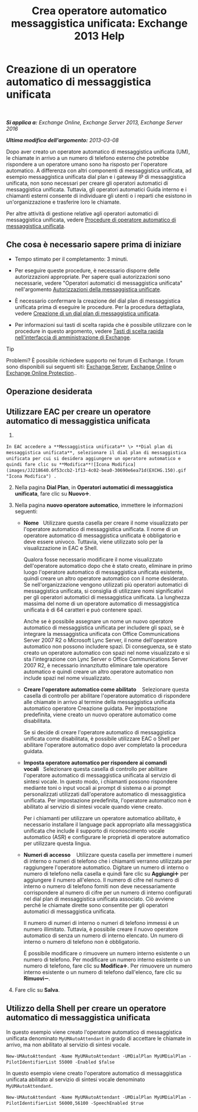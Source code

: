 ﻿---
title: 'Crea operatore automatico messaggistica unificata: Exchange 2013 Help'
TOCTitle: Creazione di un operatore automatico di messaggistica unificata
ms:assetid: 773f53fb-d80f-4a79-8bd3-bd753942489f
ms:mtpsurl: https://technet.microsoft.com/it-it/library/Aa998875(v=EXCHG.150)
ms:contentKeyID: 50481002
ms.date: 05/22/2018
mtps_version: v=EXCHG.150
f1_keywords:
- Microsoft.Exchange.Management.SnapIn.Esm.OrganizationConfiguration.UnifiedMessaging.CreateAutoAttendantWizardForm.CreateAutoAttendantWizardPage
ms.translationtype: MT
---

# Creazione di un operatore automatico di messaggistica unificata

 

_**Si applica a:** Exchange Online, Exchange Server 2013, Exchange Server 2016_

_**Ultima modifica dell'argomento:** 2013-03-08_

Dopo aver creato un operatore automatico di messaggistica unificata (UM), le chiamate in arrivo a un numero di telefono esterno che potrebbe rispondere a un operatore umano sono ha risposto per l'operatore automatico. A differenza con altri componenti di messaggistica unificata, ad esempio messaggistica unificata dial plan e i gateway IP di messaggistica unificata, non sono necessari per creare gli operatori automatici di messaggistica unificata. Tuttavia, gli operatori automatici Guida interno e i chiamanti esterni consente di individuare gli utenti o i reparti che esistono in un'organizzazione e trasferire loro le chiamate.

Per altre attività di gestione relative agli operatori automatici di messaggistica unificata, vedere [Procedure di operatore automatico di messaggistica unificata](um-auto-attendant-procedures-exchange-2013-help.md).

## Che cosa è necessario sapere prima di iniziare

  - Tempo stimato per il completamento: 3 minuti.

  - Per eseguire queste procedure, è necessario disporre delle autorizzazioni appropriate. Per sapere quali autorizzazioni sono necessarie, vedere "Operatori automatici di messaggistica unificata" nell'argomento [Autorizzazioni della messaggistica unificate](unified-messaging-permissions-exchange-2013-help.md).

  - È necessario confermare la creazione del dial plan di messaggistica unificata prima di eseguire le procedure. Per la procedura dettagliata, vedere [Creazione di un dial plan di messaggistica unificata](create-a-um-dial-plan-exchange-2013-help.md).

  - Per informazioni sui tasti di scelta rapida che è possibile utilizzare con le procedure in questo argomento, vedere [Tasti di scelta rapida nell'interfaccia di amministrazione di Exchange](keyboard-shortcuts-in-the-exchange-admin-center-exchange-online-protection-help.md).


> [!TIP]
> Problemi? È possibile richiedere supporto nei forum di Exchange. I forum sono disponibili sui seguenti siti: <A href="https://go.microsoft.com/fwlink/p/?linkid=60612">Exchange Server</A>, <A href="https://go.microsoft.com/fwlink/p/?linkid=267542">Exchange Online</A> o <A href="https://go.microsoft.com/fwlink/p/?linkid=285351">Exchange Online Protection</A>..



## Operazione desiderata

## Utilizzare EAC per creare un operatore automatico di messaggistica unificata

1.  
    
    In EAC accedere a **Messaggistica unificata** \> **Dial plan di messaggistica unificata**, selezionare il dial plan di messaggistica unificata per cui si desidera aggiungere un operatore automatico e quindi fare clic su **Modifica**![Icona Modifica](images/JJ218640.6f53ccb2-1f13-4c02-bea0-30690e6ea71d(EXCHG.150).gif "Icona Modifica") .

2.  Nella pagina **Dial Plan**, in **Operatori automatici di messaggistica unificata**, fare clic su **Nuovo**![Icona Aggiungi](images/JJ218640.c1e75329-d6d7-4073-a27d-498590bbb558(EXCHG.150).gif "Icona Aggiungi").

3.  Nella pagina **nuovo operatore automatico**, immettere le informazioni seguenti:
    
      - **Nome**   Utilizzare questa casella per creare il nome visualizzato per l'operatore automatico di messaggistica unificata. Il nome di un operatore automatico di messaggistica unificata è obbligatorio e deve essere univoco. Tuttavia, viene utilizzato solo per la visualizzazione in EAC e Shell.
        
        Qualora fosse necessario modificare il nome visualizzato dell'operatore automatico dopo che è stato creato, eliminare in primo luogo l'operatore automatico di messaggistica unificata esistente, quindi creare un altro operatore automatico con il nome desiderato. Se nell'organizzazione vengono utilizzati più operatori automatici di messaggistica unificata, si consiglia di utilizzare nomi significativi per gli operatori automatici di messaggistica unificata. La lunghezza massima del nome di un operatore automatico di messaggistica unificata è di 64 caratteri e può contenere spazi.
        
        Anche se è possibile assegnare un nome un nuovo operatore automatico di messaggistica unificata per includere gli spazi, se è integrare la messaggistica unificata con Office Communications Server 2007 R2 o Microsoft Lync Server, il nome dell'operatore automatico non possono includere spazi. Di conseguenza, se è stato creato un operatore automatico con spazi nel nome visualizzato e si sta l'integrazione con Lync Server o Office Communications Server 2007 R2, è necessario innanzitutto eliminare tale operatore automatico e quindi creare un altro operatore automatico non include spazi nel nome visualizzato.
    
      - **Creare l'operatore automatico come abilitato**    Selezionare questa casella di controllo per abilitare l'operatore automatico di rispondere alle chiamate in arrivo al termine della messaggistica unificata automatico operatore Creazione guidata. Per impostazione predefinita, viene creato un nuovo operatore automatico come disabilitata.
        
        Se si decide di creare l'operatore automatico di messaggistica unificata come disabilitata, è possibile utilizzare EAC o Shell per abilitare l'operatore automatico dopo aver completato la procedura guidata.
    
      - **Imposta operatore automatico per rispondere ai comandi vocali**   Selezionare questa casella di controllo per abilitare l'operatore automatico di messaggistica unificata al servizio di sintesi vocale. In questo modo, i chiamanti possono rispondere mediante toni o input vocali ai prompt di sistema o ai prompt personalizzati utilizzati dall'operatore automatico di messaggistica unificata. Per impostazione predefinita, l'operatore automatico non è abilitato al servizio di sintesi vocale quando viene creato.
        
        Per i chiamanti per utilizzare un operatore automatico abilitato, è necessario installare il language pack appropriato alla messaggistica unificata che include il supporto di riconoscimento vocale automatico (ASR) e configurare le proprietà di operatore automatico per utilizzare questa lingua.
    
      - **Numeri di accesso**    Utilizzare questa casella per immettere i numeri di interno o numeri di telefono che i chiamanti verranno utilizzata per raggiungere l'operatore automatico. Digitare un numero di interno o numero di telefono nella casella e quindi fare clic su **Aggiungi**![Icona Aggiungi](images/JJ218640.c1e75329-d6d7-4073-a27d-498590bbb558(EXCHG.150).gif "Icona Aggiungi") per aggiungere il numero all'elenco. Il numero di cifre nel numero di interno o numero di telefono forniti non deve necessariamente corrispondere al numero di cifre per un numero di interno configurati nel dial plan di messaggistica unificata associato. Ciò avviene perché le chiamate dirette sono consentite per gli operatori automatici di messaggistica unificata.
        
        Il numero di numeri di interno o numeri di telefono immessi è un numero illimitato. Tuttavia, è possibile creare il nuovo operatore automatico di senza un numero di interno elencato. Un numero di interno o numero di telefono non è obbligatorio.
        
        È possibile modificare o rimuovere un numero interno esistente o un numero di telefono. Per modificare un numero interno esistente o un numero di telefono, fare clic su **Modifica**![Icona Aggiungi](images/JJ218640.c1e75329-d6d7-4073-a27d-498590bbb558(EXCHG.150).gif "Icona Aggiungi"). Per rimuovere un numero interno esistente o un numero di telefono dall'elenco, fare clic su **Rimuovi**![Icona Rimuovi](images/JJ657492.479b6ced-8d64-4277-a725-f17fea202b28(EXCHG.150).gif "Icona Rimuovi").

4.  Fare clic su **Salva**.

## Utilizzo della Shell per creare un operatore automatico di messaggistica unificata

In questo esempio viene creato l'operatore automatico di messaggistica unificata denominato `MyUMAutoAttendant` in grado di accettare le chiamate in arrivo, ma non abilitato al servizio di sintesi vocale.

    New-UMAutoAttendant -Name MyUMAutoAttendant -UMDialPlan MyUMDialPlan -PilotIdentifierList 55000 -Enabled $false

In questo esempio viene creato l'operatore automatico di messaggistica unificata abilitato al servizio di sintesi vocale denominato `MyUMAutoAttendant`.

    New-UMAutoAttendant -Name MyUMAutoAttendant -UMDialPlan MyUMDialPlan -PilotIdentifierList 56000,56100 -SpeechEnabled $true


